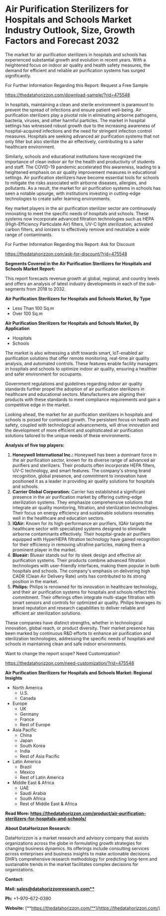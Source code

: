 ﻿#
# **Air Purification Sterilizers for Hospitals and Schools Market Industry Outlook, Size, Growth Factors and Forecast 2032**
The market for air purification sterilizers in hospitals and schools has experienced substantial growth and evolution in recent years. With a heightened focus on indoor air quality and health safety measures, the demand for efficient and reliable air purification systems has surged significantly.

For Further Information Regarding this Report: Request a Free Sample

<https://thedatahorizzon.com/download-sample/?rid=475548>



In hospitals, maintaining a clean and sterile environment is paramount to prevent the spread of infections and ensure patient well-being. Air purification sterilizers play a pivotal role in eliminating airborne pathogens, bacteria, viruses, and other harmful particles. The market in hospital settings has witnessed robust growth due to the increasing awareness of hospital-acquired infections and the need for stringent infection control measures. Hospitals are seeking advanced air purification systems that not only filter but also sterilize the air effectively, contributing to a safer healthcare environment.

Similarly, schools and educational institutions have recognized the importance of clean indoor air for the health and productivity of students and staff. The COVID-19 pandemic accelerated this awareness, leading to a heightened emphasis on air quality improvement measures in educational settings. Air purification sterilizers have become essential tools for schools to mitigate the risks associated with airborne diseases, allergies, and pollutants. As a result, the market for air purification systems in schools has seen a notable upsurge, with institutions investing in cutting-edge technologies to create safer learning environments.

Key market players in the air purification sterilizer sector are continuously innovating to meet the specific needs of hospitals and schools. These systems now incorporate advanced filtration technologies such as HEPA (High-Efficiency Particulate Air) filters, UV-C light sterilization, activated carbon filters, and ionizers to effectively remove and neutralize a wide range of contaminants.

For Further Information Regarding this Report: Ask for Discount

<https://thedatahorizzon.com/ask-for-discount/?rid=475548>

**Segments Covered in the Air Purification Sterilizers for Hospitals and Schools Market Report:**

This report forecasts revenue growth at global, regional, and country levels and offers an analysis of latest industry developments in each of the sub-segments from 2018 to 2032.

**Air Purification Sterilizers for Hospitals and Schools Market, By Type**

- Less Than 100 Sq.m
- Over 100 Sq.m

**Air Purification Sterilizers for Hospitals and Schools Market, By Application**

- Hospitals
- Schools



The market is also witnessing a shift towards smart, IoT-enabled air purification solutions that offer remote monitoring, real-time air quality analysis, and automated controls. These features enable facility managers in hospitals and schools to optimize indoor air quality, ensuring a healthier and safer environment for occupants.

Government regulations and guidelines regarding indoor air quality standards further propel the adoption of air purification sterilizers in healthcare and educational sectors. Manufacturers are aligning their products with these standards to meet compliance requirements and gain a competitive edge in the market.

Looking ahead, the market for air purification sterilizers in hospitals and schools is poised for continued growth. The persistent focus on health and safety, coupled with technological advancements, will drive innovation and the development of more efficient and sophisticated air purification solutions tailored to the unique needs of these environments.

**Analysis of five top players:**

1. **Honeywell International Inc.:** Honeywell has been a dominant force in the air purification sector, known for its diverse range of advanced air purifiers and sterilizers. Their products often incorporate HEPA filters, UV-C technology, and smart features. The company's strong brand recognition, global presence, and commitment to innovation have positioned it as a leader in providing air quality solutions for hospitals and schools.
1. **Carrier Global Corporation:** Carrier has established a significant presence in the air purification market by offering cutting-edge sterilization systems. They emphasize comprehensive solutions that integrate air quality monitoring, filtration, and sterilization technologies. Their focus on energy efficiency and sustainable solutions resonates well in the healthcare and education sectors.
1. **IQAir:** Known for its high-performance air purifiers, IQAir targets the healthcare sector with specialized systems designed to eliminate airborne contaminants effectively. Their hospital-grade air purifiers equipped with HyperHEPA filtration technology have gained recognition for their efficiency in removing ultrafine particles, making them a prominent player in the market.
1. **Blueair:** Blueair stands out for its sleek design and effective air purification systems. Their products combine advanced filtration technologies with user-friendly interfaces, making them popular in both hospitals and schools. The company's emphasis on delivering high CADR (Clean Air Delivery Rate) units has contributed to its strong position in the market.
1. **Philips:** Philips is renowned for its innovation in healthcare technology, and their air purification systems for hospitals and schools reflect this commitment. Their offerings often integrate multi-stage filtration with smart sensors and controls for optimized air quality. Philips leverages its brand reputation and research capabilities to deliver reliable and efficient air sterilization solutions.

These companies have distinct strengths, whether in technological innovation, global reach, or product diversity. Their market presence has been marked by continuous R&D efforts to enhance air purification and sterilization technologies, addressing the specific needs of hospitals and schools in maintaining clean and safe indoor environments.

Want to change the report scope? Need Customization?

<https://thedatahorizzon.com/need-customization/?rid=475548>





**Air Purification Sterilizers for Hospitals and Schools Market: Regional Insights**

- North America
  - U.S.
  - Canada
- Europe
  - UK
  - Germany
  - France
  - Rest of Europe
- Asia Pacific
  - China
  - Japan
  - South Korea
  - India
  - Rest of Asia Pacific
- Latin America
  - Brazil
  - Mexico
  - Rest of Latin America
- Middle East & Africa
  - UAE
  - Saudi Arabia
  - South Africa
  - Rest of Middle East & Africa

**Read More: https://thedatahorizzon.com/product/air-purification-sterilizers-for-hospitals-and-schools/**

**About DataHorizzon Research:**

DataHorizzon is a market research and advisory company that assists organizations across the globe in formulating growth strategies for changing business dynamics. Its offerings include consulting services across enterprises and business insights to make actionable decisions. DHR’s comprehensive research methodology for predicting long-term and sustainable trends in the market facilitates complex decisions for organizations.

**Contact:**

**Mail: [sales@datahorizzonresearch.com**](mailto:sales@datahorizzonresearch.com)**

**Ph:** +1–970–672–0390

**Website:** [**https://thedatahorizzon.com/**](https://thedatahorizzon.com/)


